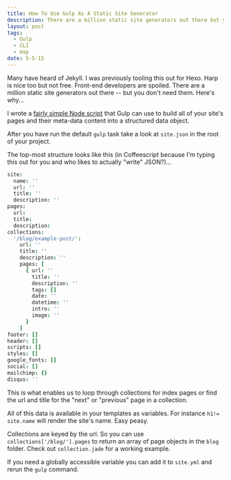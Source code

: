 ```yaml
---
title: How To Use Gulp As A Static Site Generator
description: There are a million static site generators out there but you don't need them. Just use Gulp with this handy data mapping script.
layout: post
tags:
  - Gulp
  - CLI
  - map
date: 5-5-15
---
```


Many have heard of Jekyll. I was previously tooling this out for Hexo. Harp is nice too but not free. Front-end developers are spoiled. There are a million static site generators out there -- but you don't need them. Here's why...

I wrote a [fairly simple Node script](https://github.com/abstracthat/gulp-lightning/blob/master/src/map.coffee) that Gulp can use to build all of your site's pages and their meta-data content into a structured data object.

After you have run the default `gulp` task take a look at `site.json` in the root of your project.

The top-most structure looks like this (in Coffeescript because I'm typing this out for you and who likes to actually "write" JSON?)...

```coffee
site:
  name: ''
  url: ''
  title: ''
  description: ''
pages:
  url:
  title:
  description:
collections:
  '/blog/example-post/':
    url: ''
    title: ''
    description: ''
    pages: [
      { url: ''
        title: ''
        description: ''
        tags: []
        date: ''
        datetime: ''
        intro: ''
        image: ''
      }
    ]
footer: []
header: []
scripts: []
styles: []
google_fonts: []
social: []
mailchimp: {}
disqus: ''
```

This is what enables us to loop through collections for index pages or find the url and title for the "next" or "previous" page in a collection. 

All of this data is available in your templates as variables. For instance `h1!= site.name` will render the site's name. Easy peasy.

Collections are keyed by the url. So you can use `collections['/blog/'].pages` to return an array of page objects in the `blog` folder. Check out `collection.jade` for a working example.

If you need a globally accessible variable you can add it to `site.yml` and rerun the `gulp` command.
